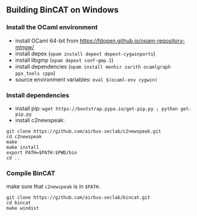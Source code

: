 ## Building BinCAT on Windows

### Install the OCaml environment

* install OCaml 64-bit from <https://fdopen.github.io/opam-repository-mingw/>
* install depex (`opam install depext depext-cygwinports`)
* install libgmp (`opam depext conf-gmp.1`)
* install dependencies (`opam install menhir zarith ocamlgraph ppx_tools cppo`)
* source environment variables: `eval $(ocaml-env cygwin)`

### Install dependencies
* install pip: `wget https://bootstrap.pypa.io/get-pip.py ; python get-pip.py`
* install c2newspeak:
```
git clone https://github.com/airbus-seclab/c2newspeak.git
cd c2newspeak
make
make install
export PATH=$PATH:$PWD/bin
cd ..
```

### Compile BinCAT

make sure that `c2newspeak` is in `$PATH`.

```
git clone https://github.com/airbus-seclab/bincat.git
cd bincat
make windist
```
